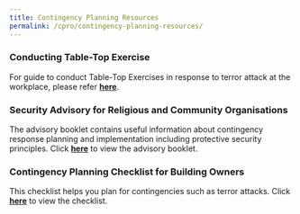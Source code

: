 ```yaml
---
title: Contingency Planning Resources
permalink: /cpro/contingency-planning-resources/
---
```

### Conducting Table-Top Exercise 

For guide to conduct Table-Top Exercises in response to terror attack at the workplace, please refer **[here](https://www.police.gov.sg/-/media/Spf/Archived/2021-11-17/CPD/TTX-Guide-for-Workplaces.ashx)**.

### Security Advisory for Religious and Community Organisations

The advisory booklet contains useful information about contingency response planning and implementation including protective security principles.
Click **[here](/media/Security-Advisories-booklets-Final-1.pdf)** to view the advisory booklet.

### Contingency Planning Checklist for Building Owners

This checklist helps you plan for contingencies such as terror attacks.
Click **[here](/media/Contingency-Planning-Checklist-for-Building-Owners-Final.pdf)** to view the checklist.

